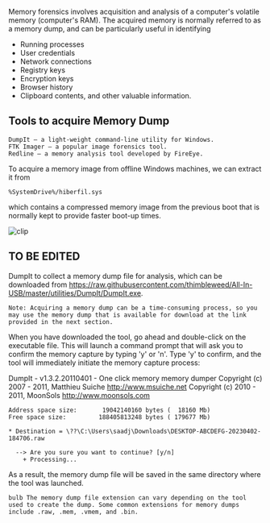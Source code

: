 Memory forensics involves acquisition and analysis of a computer's volatile memory (computer's RAM). 
The acquired memory is normally referred to as a memory dump, and can be particularly useful in identifying 
- Running processes
- User credentials
- Network connections
- Registry keys
- Encryption keys
- Browser history
- Clipboard contents, and other valuable information.

## Tools to acquire Memory Dump

    DumpIt — a light-weight command-line utility for Windows.
    FTK Imager — a popular image forensics tool.
    Redline — a memory analysis tool developed by FireEye.
    
    
 To acquire a memory image from offline Windows machines, we can extract it from 
 
    %SystemDrive%/hiberfil.sys
 which contains a compressed memory image from the previous boot that is normally kept to provide faster boot-up times.

![clip](https://user-images.githubusercontent.com/123714177/230758658-5bc7286d-376c-4cf4-919a-e9f6d23955b5.png)

## TO BE EDITED
DumpIt to collect a memory dump file for analysis, which can be downloaded from https://raw.githubusercontent.com/thimbleweed/All-In-USB/master/utilities/DumpIt/DumpIt.exe.

    Note: Acquiring a memory dump can be a time-consuming process, so you may use the memory dump that is available for download at the link provided in the next section.

When you have downloaded the tool, go ahead and double-click on the executable file. This will launch a command prompt that will ask you to confirm the memory capture by typing 'y' or 'n'. Type 'y' to confirm, and the tool will immediately initiate the memory capture process:

DumpIt - v1.3.2.20110401 - One click memory memory dumper
  Copyright (c) 2007 - 2011, Matthieu Suiche <http://www.msuiche.net>
  Copyright (c) 2010 - 2011, MoonSols <http://www.moonsols.com>

    Address space size:       19042140160 bytes (  18160 Mb)
    Free space size:         188405813248 bytes ( 179677 Mb)

    * Destination = \??\C:\Users\saadj\Downloads\DESKTOP-ABCDEFG-20230402-184706.raw

	  --> Are you sure you want to continue? [y/n]
		+ Processing...

As a result, the memory dump file will be saved in the same directory where the tool was launched.

    bulb The memory dump file extension can vary depending on the tool used to create the dump. Some common extensions for memory dumps include .raw, .mem, .vmem, and .bin.
